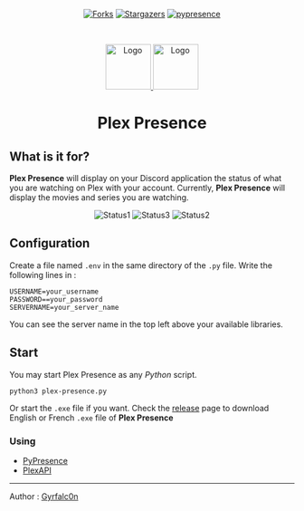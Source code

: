 <p align="center"

[![Forks][forks-shield]][forks-url]
[![Stargazers][stars-shield]][stars-url]
[![pypresence](https://img.shields.io/badge/using-pypresence-00bb88.svg?style=for-the-badge&logo=discord&logoWidth=20)](https://github.com/qwertyquerty/pypresence)
</p>

<br />
<p align="center">
  <a href="https://www.plex.tv/fr/media-server-downloads/">
    <img src="https://developer.asustor.com/uploadIcons/0020_999_1562298048_pmp2-256_icon.png" alt="Logo" width="80" height="80">
  </a>
   <a href="https://discord.com/">
    <img src="https://blog.logomyway.com/wp-content/uploads/2020/12/discord-mascot.png" alt="Logo" width="80" height="80">
  </a>
  <h1 align="center">Plex Presence</h1>
  
## What is it for? 

**Plex Presence** will display on your Discord application the status of what you are watching on Plex with your account.
Currently, **Plex Presence** will display the movies and series you are watching.
<p float="left" align="center"

![Status1](https://i.imgur.com/cXlJPtr.png)
![Status3](https://i.imgur.com/yR4Fdt4.png)
![Status2](https://i.imgur.com/5e2siLk.png)


</p>

## Configuration

Create a file named `.env` in the same directory of the `.py` file. Write the following lines in : 

```env
USERNAME=your_username
PASSWORD==your_password
SERVERNAME=your_server_name
```
You can see the server name in the top left above your available libraries.
## Start

You may start Plex Presence as any *Python* script.

```
python3 plex-presence.py
```

Or start the `.exe` file if you want.
Check the [release](https://github.com/Gyrfalc0n/Plex-Presence/releases) page to download English or French `.exe` file of **Plex Presence**

### Using

- [PyPresence](https://pypi.org/project/pypresence/)
- [PlexAPI](https://pypi.org/project/PlexAPI/)

-----

Author : [Gyrfalc0n](https://github.com/Gyrfalc0n)


<!-- MARKDOWN LINKS & IMAGES -->
<!-- https://www.markdownguide.org/basic-syntax/#reference-style-links -->
[contributors-shield]: https://img.shields.io/github/contributors/Gyrfalc0n/Plex-Presence.svg?style=for-the-badge
[contributors-url]: https://github.com/Gyrfalc0n/Plex-Presence/graphs/contributors
[forks-shield]: https://img.shields.io/github/forks/Gyrfalc0n/Plex-Presence.svg?style=for-the-badge
[forks-url]: https://github.com/Gyrfalc0n/Plex-Presence/network/members
[stars-shield]: https://img.shields.io/github/stars/Gyrfalc0n/Plex-Presence.svg?style=for-the-badge
[stars-url]: https://github.com/Gyrfalc0n/Plex-Presence/stargazers
[issues-shield]: https://img.shields.io/github/issues/Gyrfalc0n/Plex-Presence.svg?style=for-the-badge
[issues-url]: https://github.com/Gyrfalc0n/Plex-Presence/issues
